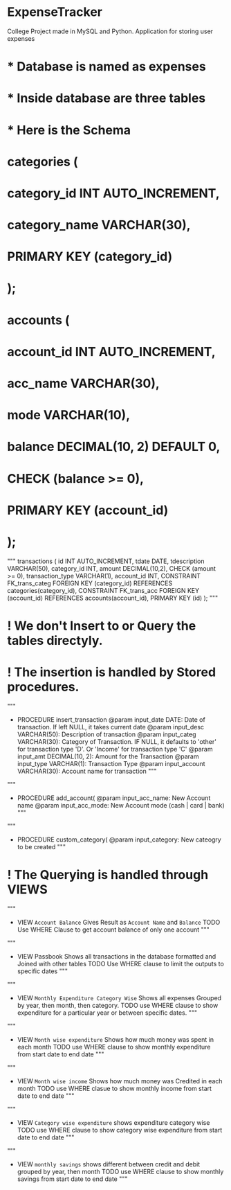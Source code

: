 # ExpenseTracker
College Project made in MySQL and Python. Application for storing user expenses

# * Database is named as expenses
# * Inside database are three tables

# * Here is the Schema

# categories (
#     category_id INT AUTO_INCREMENT,
#     category_name VARCHAR(30),
#     PRIMARY KEY (category_id)
# );

# accounts (
#     account_id INT AUTO_INCREMENT,
#     acc_name VARCHAR(30),
#     mode VARCHAR(10),
#     balance DECIMAL(10, 2) DEFAULT 0,
#     CHECK (balance >= 0),
#     PRIMARY KEY (account_id)
# );

"""
transactions (
    id INT AUTO_INCREMENT,
    tdate DATE,
    tdescription VARCHAR(50),
    category_id INT,
    amount DECIMAL(10,2),
    CHECK (amount >= 0),
    transaction_type VARCHAR(1),
    account_id INT,
    CONSTRAINT FK_trans_categ 
    FOREIGN KEY (category_id) 
    REFERENCES categories(category_id),
    CONSTRAINT FK_trans_acc
    FOREIGN KEY (account_id) 
    REFERENCES accounts(account_id),
    PRIMARY KEY (id)
);
"""

# ! We don't Insert to or Query the tables directyly.
# ! The insertion is handled by Stored procedures.

""" 
* PROCEDURE insert_transaction
@param input_date DATE: Date of transaction. If left NULL, it takes current date
@param input_desc VARCHAR(50): Description of transaction
@param input_categ VARCHAR(30): Category of Transaction. 
    IF NULL, it defaults to 'other' for transaction type 'D'. 
    Or 'Income' for transaction type 'C'
@param input_amt DECIMAL(10, 2): Amount for the Transaction
@param input_type VARCHAR(1): Transaction Type
@param input_account VARCHAR(30): Account name for transaction
"""

"""
* PROCEDURE add_account(
@param input_acc_name: New Account name
@param input_acc_mode: New Account mode (cash | card | bank)
"""

"""
* PROCEDURE custom_category(
@param input_category: New cateogry to be created
"""

# ! The Querying is handled through VIEWS

"""
* VIEW `Account Balance`
Gives Result as `Account Name` and `Balance`
TODO Use WHERE Clause to get account balance of only one account
"""

"""
* VIEW Passbook
Shows all transactions in the database formatted and Joined with other tables
TODO Use WHERE clause to limit the outputs to specific dates
"""

"""
* VIEW `Monthly Expenditure Category Wise`
Shows all expenses Grouped by year, then month, then category.
TODO use WHERE clause to show expenditure for a particular year or between specific dates.
"""

"""
* VIEW `Month wise expenditure`
Shows how much money was spent in each month
TODO use WHERE clause to show monthly expenditure from start date to end date
"""

"""
* VIEW `Month wise income`
Shows how much money was Credited in each month
TODO use WHERE clasue to show monthly income from start date to end date
"""

"""
* VIEW `Category wise expenditure`
shows expenditure category wise
TODO use WHERE clause to show category wise expenditure from start date to end date
"""

"""
* VIEW `monthly savings`
shows different between credit and debit grouped by year, then month
TODO use WHERE clause to show monthly savings from start date to end date
"""
